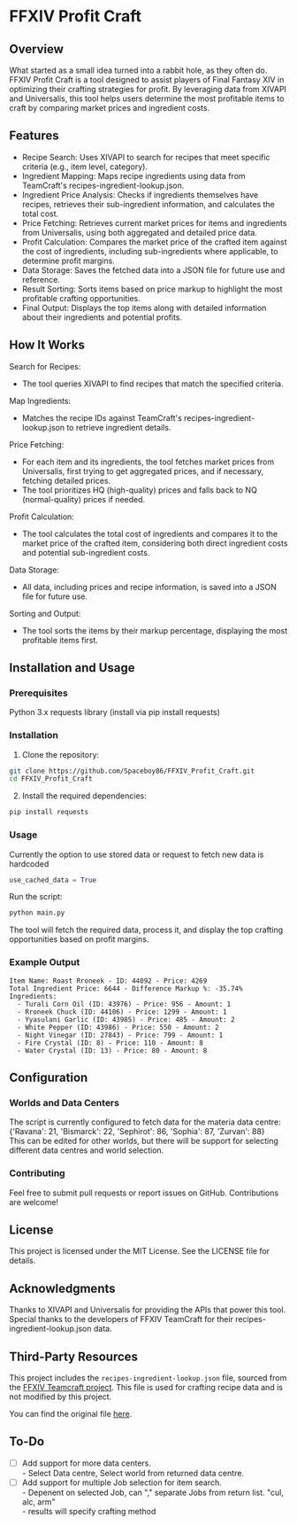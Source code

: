 # FFXIV Profit Craft
## Overview
What started as a small idea turned into a rabbit hole, as they often do.  
FFXIV Profit Craft is a tool designed to assist players of Final Fantasy XIV in optimizing their crafting strategies for profit. By leveraging data from XIVAPI and Universalis, this tool helps users determine the most profitable items to craft by comparing market prices and ingredient costs.  

## Features
- Recipe Search: Uses XIVAPI to search for recipes that meet specific criteria (e.g., item level, category).
- Ingredient Mapping: Maps recipe ingredients using data from TeamCraft's recipes-ingredient-lookup.json.
- Ingredient Price Analysis: Checks if ingredients themselves have recipes, retrieves their sub-ingredient information, and calculates the total cost.
- Price Fetching: Retrieves current market prices for items and ingredients from Universalis, using both aggregated and detailed price data.
- Profit Calculation: Compares the market price of the crafted item against the cost of ingredients, including sub-ingredients where applicable, to determine profit margins.
- Data Storage: Saves the fetched data into a JSON file for future use and reference.
- Result Sorting: Sorts items based on price markup to highlight the most profitable crafting opportunities.
- Final Output: Displays the top items along with detailed information about their ingredients and potential profits.

## How It Works
Search for Recipes:
- The tool queries XIVAPI to find recipes that match the specified criteria.

Map Ingredients:
- Matches the recipe IDs against TeamCraft's recipes-ingredient-lookup.json to retrieve ingredient details.
   
Price Fetching:
- For each item and its ingredients, the tool fetches market prices from Universalis, first trying to get aggregated prices, and if necessary, fetching detailed prices.  
- The tool prioritizes HQ (high-quality) prices and falls back to NQ (normal-quality) prices if needed.
  
Profit Calculation:
- The tool calculates the total cost of ingredients and compares it to the market price of the crafted item, considering both direct ingredient costs and potential sub-ingredient costs.
  
Data Storage:
- All data, including prices and recipe information, is saved into a JSON file for future use.
  
Sorting and Output:
- The tool sorts the items by their markup percentage, displaying the most profitable items first.  

## Installation and Usage
### Prerequisites
Python 3.x
requests library (install via pip install requests)  

### Installation
1. Clone the repository:
```bash
git clone https://github.com/Spaceboy86/FFXIV_Profit_Craft.git
cd FFXIV_Profit_Craft
```
2. Install the required dependencies:
```bash
pip install requests
```
### Usage
Currently the option to use stored data or request to fetch new data is hardcoded  
```python
use_cached_data = True
```

Run the script:
```bash
python main.py
```
The tool will fetch the required data, process it, and display the top crafting opportunities based on profit margins.

### Example Output
```plaintext
Item Name: Roast Rroneek - ID: 44092 - Price: 4269
Total Ingredient Price: 6644 - Difference Markup %: -35.74%
Ingredients:
  - Turali Corn Oil (ID: 43976) - Price: 956 - Amount: 1
  - Rroneek Chuck (ID: 44106) - Price: 1299 - Amount: 1
  - Yyasulani Garlic (ID: 43985) - Price: 485 - Amount: 2
  - White Pepper (ID: 43986) - Price: 550 - Amount: 2
  - Night Vinegar (ID: 27843) - Price: 799 - Amount: 1
  - Fire Crystal (ID: 8) - Price: 110 - Amount: 8
  - Water Crystal (ID: 13) - Price: 80 - Amount: 8
```
## Configuration
### Worlds and Data Centers
The script is currently configured to fetch data for the materia data centre:  
{'Ravana': 21, 'Bismarck': 22, 'Sephirot': 86, 'Sophia': 87, 'Zurvan': 88}  
This can be edited for other worlds, but there will be support for selecting different data centres and world selection. 

### Contributing
Feel free to submit pull requests or report issues on GitHub. Contributions are welcome!

## License
This project is licensed under the MIT License. See the LICENSE file for details.

## Acknowledgments
Thanks to XIVAPI and Universalis for providing the APIs that power this tool.  
Special thanks to the developers of FFXIV TeamCraft for their recipes-ingredient-lookup.json data.  

## Third-Party Resources

This project includes the `recipes-ingredient-lookup.json` file, sourced from the [FFXIV Teamcraft project](https://github.com/ffxiv-teamcraft/ffxiv-teamcraft). This file is used for crafting recipe data and is not modified by this project.

You can find the original file [here](https://github.com/ffxiv-teamcraft/ffxiv-teamcraft/blob/staging/libs/data/src/lib/json/recipes-ingredient-lookup.json).


## To-Do
- [ ] Add support for more data centers.  
      - Select Data centre, Select world from returned data centre. 
- [ ] Add support for multiple Job selection for item search.  
      - Depenent on selected Job, can "," separate Jobs from return list. "cul, alc, arm"  
      - results will specify crafting method 
